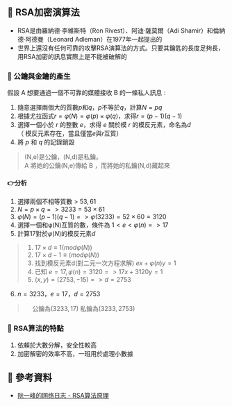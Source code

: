 ## 📖 RSA加密演算法
* RSA是由羅納德·李維斯特（Ron Rivest）、阿迪·薩莫爾（Adi Shamir）和倫納德·阿德曼（Leonard Adleman）在1977年一起提出的
* 世界上還沒有任何可靠的攻擊RSA演算法的方式。只要其鑰匙的長度足夠長，用RSA加密的訊息實際上是不能被破解的

### 🔖 公鑰與金鑰的產生
假設 A 想要通過一個不可靠的媒體接收 B 的一條私人訊息 : 
1. 隨意選擇兩個大的質數$p$和$q$，$p$不等於$q$，計算$N=pq$
2. 根據尤拉函式$r=φ(N)=φ(p)×φ(q)$，求得$r = (p-1)(q-1)$
3. 選擇一個小於 $r$ 的整數 $e$，求得 $e$ 關於模 $r$ 的模反元素，命名為$d$<br>（
模反元素存在，當且僅當$e$與$r$互質）
4. 將 $p$ 和 $q$ 的記錄銷毀
> (N,e)是公鑰，(N,d)是私鑰。<br>
> A 將她的公鑰(N,e)傳給 B ，而將她的私鑰(N,d)藏起來

#### 👉分析
1. 選擇兩個不相等質數 > $53,61$
2. $N=p×q => 3233=53×61$
3. $φ(N)=(p-1)(q-1) => φ(3233)=52×60=3120$
4. 選擇一個和φ(N)互質的數，條件為 $1<e<φ(n) =>17$
5. 計算$17$對於$φ(N)$的模反元素$d$
> 1. $17×d ≡ 1 (mod φ(N))$  <br>
> 2. $17×d-1 ≡ (mod φ(N))$  <br>
> 3. 找到模反元素d(對二元一次方程求解)  $ex + φ(n)y = 1$  <br>
> 4. 已知 $e=17, φ(n)=3120 => 17x + 3120y = 1$  <br>
> 5. $(x,y)=(2753,-15)  =>  d=2753$
6. $n=3233，e=17，d=2753$ 
> &emsp; 公鑰為$(3233,17)$ 私鑰為$(3233,2753)$  <br>


### 🔖 RSA算法的特點
1. 依賴於大數分解，安全性較高
2. 加密解密的效率不高，一班用於處理小數據

## 📖 參考資料
* [阮一峰的网络日志 - RSA算法原理](https://www.ruanyifeng.com/blog/2013/07/rsa_algorithm_part_two.html)